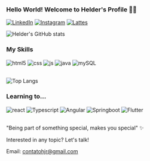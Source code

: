 ### Hello World! Welcome to Helder's Profile 👋🏽

[![LinkedIn](https://img.shields.io/badge/LinkedIn-0077B5?style=for-the-badge&logo=linkedin&logoColor=white)](https://linkedin.com/in/helder-bernardo/) [![Instagram](https://img.shields.io/badge/Instagram-E4405F?style=for-the-badge&logo=instagram&logoColor=white)](https://instagram.com/heldzr_) [![Lattes](https://img.shields.io/badge/Academia-fff?style=for-the-badge&logo=academia&logoColor=black)](http://lattes.cnpq.br/2652874900607369)

![Helder's GitHub stats](https://github-readme-stats.vercel.app/api?username=heldzr&show_icons=true&theme=dracula)

### My Skills

<div style="display: inline_block">
  <img align="center" alt="html5" src="https://img.shields.io/badge/HTML5-E34F26?style=for-the-badge&logo=html5&logoColor=white" />
  <img align="center" alt="css" src="https://img.shields.io/badge/CSS3-1572B6?style=for-the-badge&logo=css3&logoColor=white" />
  <img align="center" alt="js" src="https://img.shields.io/badge/JavaScript-F7DF1E?style=for-the-badge&logo=javascript&logoColor=black" />
  <img align="center" alt="java" src="https://img.shields.io/badge/Java-ED8B00?style=for-the-badge&logo=openjdk&logoColor=white" />
  <img align="center" alt="mySQL" src="https://img.shields.io/badge/MySQL-00000F?style=for-the-badge&logo=mysql&logoColor=white" />
</div><br/>

![Top Langs](https://github-readme-stats.vercel.app/api/top-langs/?username=heldzr&layout=compact)

### Learning to...

<div style="display: inline_block">
  <img align="center" alt="react" src="https://img.shields.io/badge/React-20232A?style=for-the-badge&logo=react&logoColor=61DAFB" />
  <img align="center" alt="Typescript" src="https://img.shields.io/badge/TypeScript-007ACC?style=for-the-badge&logo=typescript&logoColor=white" />
  <img align="center" alt="Angular" src="https://img.shields.io/badge/Angular-DD0031?style=for-the-badge&logo=angular&logoColor=white" />
  <img align="center" alt="Springboot" src="https://img.shields.io/badge/Spring-6DB33F?style=for-the-badge&logo=spring&logoColor=white" />
  <img align="center" alt="Flutter" src="https://img.shields.io/badge/Flutter-02569B?style=for-the-badge&logo=flutter&logoColor=white" />
</div><br/>

"Being part of something special, makes you special" ✨

Interested in any topic? Let's talk!

Email: contatohjr@gmail.com
